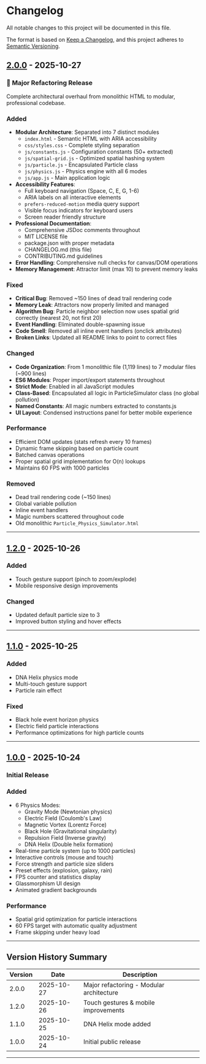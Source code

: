 # Changelog

All notable changes to this project will be documented in this file.

The format is based on [Keep a Changelog](https://keepachangelog.com/en/1.0.0/),
and this project adheres to [Semantic Versioning](https://semver.org/spec/v2.0.0.html).

## [2.0.0] - 2025-10-27

### 🚀 Major Refactoring Release

Complete architectural overhaul from monolithic HTML to modular, professional codebase.

### Added
- **Modular Architecture**: Separated into 7 distinct modules
  - `index.html` - Semantic HTML with ARIA accessibility
  - `css/styles.css` - Complete styling separation
  - `js/constants.js` - Configuration constants (50+ extracted)
  - `js/spatial-grid.js` - Optimized spatial hashing system
  - `js/particle.js` - Encapsulated Particle class
  - `js/physics.js` - Physics engine with all 6 modes
  - `js/app.js` - Main application logic
- **Accessibility Features**:
  - Full keyboard navigation (Space, C, E, G, 1-6)
  - ARIA labels on all interactive elements
  - `prefers-reduced-motion` media query support
  - Visible focus indicators for keyboard users
  - Screen reader friendly structure
- **Professional Documentation**:
  - Comprehensive JSDoc comments throughout
  - MIT LICENSE file
  - package.json with proper metadata
  - CHANGELOG.md (this file)
  - CONTRIBUTING.md guidelines
- **Error Handling**: Comprehensive null checks for canvas/DOM operations
- **Memory Management**: Attractor limit (max 10) to prevent memory leaks

### Fixed
- **Critical Bug**: Removed ~150 lines of dead trail rendering code
- **Memory Leak**: Attractors now properly limited and managed
- **Algorithm Bug**: Particle neighbor selection now uses spatial grid correctly (nearest 20, not first 20)
- **Event Handling**: Eliminated double-spawning issue
- **Code Smell**: Removed all inline event handlers (onclick attributes)
- **Broken Links**: Updated all README links to point to correct files

### Changed
- **Code Organization**: From 1 monolithic file (1,119 lines) to 7 modular files (~900 lines)
- **ES6 Modules**: Proper import/export statements throughout
- **Strict Mode**: Enabled in all JavaScript modules
- **Class-Based**: Encapsulated all logic in ParticleSimulator class (no global pollution)
- **Named Constants**: All magic numbers extracted to constants.js
- **UI Layout**: Condensed instructions panel for better mobile experience

### Performance
- Efficient DOM updates (stats refresh every 10 frames)
- Dynamic frame skipping based on particle count
- Batched canvas operations
- Proper spatial grid implementation for O(n) lookups
- Maintains 60 FPS with 1000 particles

### Removed
- Dead trail rendering code (~150 lines)
- Global variable pollution
- Inline event handlers
- Magic numbers scattered throughout code
- Old monolithic `Particle_Physics_Simulator.html`

---

## [1.2.0] - 2025-10-26

### Added
- Touch gesture support (pinch to zoom/explode)
- Mobile responsive design improvements

### Changed
- Updated default particle size to 3
- Improved button styling and hover effects

---

## [1.1.0] - 2025-10-25

### Added
- DNA Helix physics mode
- Multi-touch gesture support
- Particle rain effect

### Fixed
- Black hole event horizon physics
- Electric field particle interactions
- Performance optimizations for high particle counts

---

## [1.0.0] - 2025-10-24

### Initial Release

### Added
- 6 Physics Modes:
  - Gravity Mode (Newtonian physics)
  - Electric Field (Coulomb's Law)
  - Magnetic Vortex (Lorentz Force)
  - Black Hole (Gravitational singularity)
  - Repulsion Field (Inverse gravity)
  - DNA Helix (Double helix formation)
- Real-time particle system (up to 1000 particles)
- Interactive controls (mouse and touch)
- Force strength and particle size sliders
- Preset effects (explosion, galaxy, rain)
- FPS counter and statistics display
- Glassmorphism UI design
- Animated gradient backgrounds

### Performance
- Spatial grid optimization for particle interactions
- 60 FPS target with automatic quality adjustment
- Frame skipping under heavy load

---

## Version History Summary

| Version | Date | Description |
|---------|------|-------------|
| 2.0.0 | 2025-10-27 | Major refactoring - Modular architecture |
| 1.2.0 | 2025-10-26 | Touch gestures & mobile improvements |
| 1.1.0 | 2025-10-25 | DNA Helix mode added |
| 1.0.0 | 2025-10-24 | Initial public release |

---

[2.0.0]: https://github.com/Zacsluss/particle_physics_simulator/compare/v1.2.0...v2.0.0
[1.2.0]: https://github.com/Zacsluss/particle_physics_simulator/compare/v1.1.0...v1.2.0
[1.1.0]: https://github.com/Zacsluss/particle_physics_simulator/compare/v1.0.0...v1.1.0
[1.0.0]: https://github.com/Zacsluss/particle_physics_simulator/releases/tag/v1.0.0
